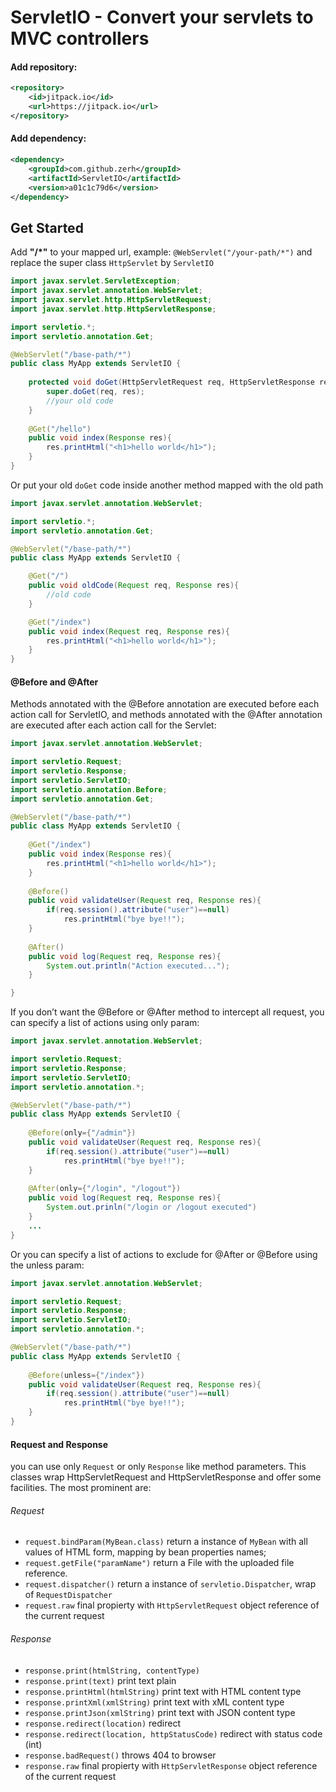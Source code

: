 # ServletIO - Convert your servlets to MVC controllers

#### Add repository:
```xml
<repository>
	<id>jitpack.io</id>
	<url>https://jitpack.io</url>
</repository>
```
#### Add dependency:
```xml
<dependency>
    <groupId>com.github.zerh</groupId>
    <artifactId>ServletIO</artifactId>
    <version>a01c1c79d6</version>
</dependency>
```

## Get Started
Add **"/*"** to your mapped url, example: ```@WebServlet("/your-path/*")``` and replace the super class ```HttpServlet``` by ```ServletIO```

```java
import javax.servlet.ServletException;
import javax.servlet.annotation.WebServlet;
import javax.servlet.http.HttpServletRequest;
import javax.servlet.http.HttpServletResponse;

import servletio.*;
import servletio.annotation.Get;

@WebServlet("/base-path/*")
public class MyApp extends ServletIO {
    
    protected void doGet(HttpServletRequest req, HttpServletResponse res) {
        super.doGet(req, res);
        //your old code
    }
    
    @Get("/hello")
    public void index(Response res){
        res.printHtml("<h1>hello world</h1>");
    }
}

```
Or put your old ```doGet``` code inside another method mapped with the old path
```java
import javax.servlet.annotation.WebServlet;

import servletio.*;
import servletio.annotation.Get;

@WebServlet("/base-path/*")
public class MyApp extends ServletIO {

    @Get("/")
    public void oldCode(Request req, Response res){
        //old code
    }

    @Get("/index")
    public void index(Request req, Response res){
        res.printHtml("<h1>hello world</h1>");
    }
}
```
#### @Before and @After

Methods annotated with the @Before annotation are executed before each action call for ServletIO, and methods annotated with the @After annotation are executed after each action call for the Servlet:

```java
import javax.servlet.annotation.WebServlet;

import servletio.Request;
import servletio.Response;
import servletio.ServletIO;
import servletio.annotation.Before;
import servletio.annotation.Get;

@WebServlet("/base-path/*")
public class MyApp extends ServletIO {
       
    @Get("/index")
    public void index(Response res){
        res.printHtml("<h1>hello world</h1>");
    }
    
    @Before()
    public void validateUser(Request req, Response res){
        if(req.session().attribute("user")==null)
            res.printHtml("bye bye!!");
    }
    
    @After()
    public void log(Request req, Response res){
        System.out.println("Action executed...");
    }

}
```
If you don’t want the @Before or @After method to intercept all request, you can specify a list of actions using only param:

```java
import javax.servlet.annotation.WebServlet;

import servletio.Request;
import servletio.Response;
import servletio.ServletIO;
import servletio.annotation.*;

@WebServlet("/base-path/*")
public class MyApp extends ServletIO {
    
    @Before(only={"/admin"})
    public void validateUser(Request req, Response res){
        if(req.session().attribute("user")==null)
            res.printHtml("bye bye!!");
    }
    
    @After(only={"/login", "/logout"})
    public void log(Request req, Response res){
        System.out.prinln("/login or /logout executed")
    }
    ...
}
```

Or you can specify a list of actions to exclude for @After or @Before using the unless param:

```java
import javax.servlet.annotation.WebServlet;

import servletio.Request;
import servletio.Response;
import servletio.ServletIO;
import servletio.annotation.*;

@WebServlet("/base-path/*")
public class MyApp extends ServletIO {
    
    @Before(unless={"/index"})
    public void validateUser(Request req, Response res){
        if(req.session().attribute("user")==null)
            res.printHtml("bye bye!!");
    }
}
```

#### Request and Response

you can use only ```Request``` or only ```Response``` like method parameters. This classes wrap HttpServletRequest and HttpServletResponse and offer some facilities. The most prominent are:

###### Request
- ```request.bindParam(MyBean.class)``` return a instance of ```MyBean``` with all values of HTML form, mapping by bean properties names;
- ```request.getFile("paramName")``` return a File with the uploaded file reference.
- ```request.dispatcher()``` return a instance of ```servletio.Dispatcher```, wrap of ```RequestDispatcher```
- ```request.raw``` final propierty with ```HttpServletRequest``` object reference of the current request

###### Response
- ```response.print(htmlString, contentType)```
- ```response.print(text)``` print text plain
- ```response.printHtml(htmlString)``` print text with HTML content type
- ```response.printXml(xmlString)``` print text with xML content type
- ```response.printJson(xmlString)``` print text with JSON content type
- ```response.redirect(location)``` redirect
- ```response.redirect(location, httpStatusCode)``` redirect with status code (int)
- ```response.badRequest()``` throws 404 to browser
- ```response.raw``` final propierty with ```HttpServletResponse``` object reference of the current request
